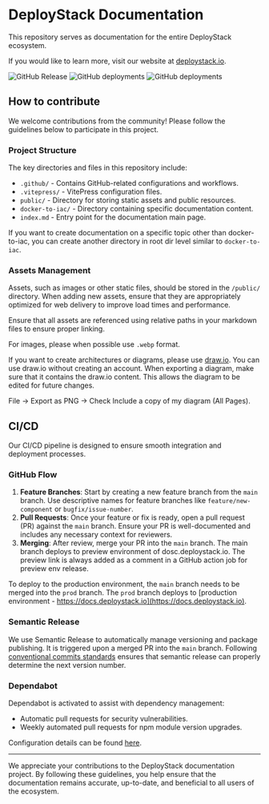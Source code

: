 # DeployStack Documentation

This repository serves as documentation for the entire DeployStack ecosystem.

If you would like to learn more, visit our website at [deploystack.io](https://deploystack.io).

![GitHub Release](https://img.shields.io/github/v/release/deploystackio/documentation)
![GitHub deployments](https://img.shields.io/github/deployments/deploystackio/documentation/docs-deploy-my%20(Preview)?label=Preview%20Deployment)
![GitHub deployments](https://img.shields.io/github/deployments/deploystackio/documentation/docs-deploy-my%20(Production)?label=Prod%20Deployment)

## How to contribute

We welcome contributions from the community! Please follow the guidelines below to participate in this project.

### Project Structure

The key directories and files in this repository include:

- `.github/` - Contains GitHub-related configurations and workflows.
- `.vitepress/` - VitePress configuration files.
- `public/` - Directory for storing static assets and public resources.
- `docker-to-iac/` - Directory containing specific documentation content.
- `index.md` - Entry point for the documentation main page.

If you want to create documentation on a specific topic other than docker-to-iac, you can create another directory in root dir level similar to `docker-to-iac`.

### Assets Management

Assets, such as images or other static files, should be stored in the `/public/` directory. When adding new assets, ensure that they are appropriately optimized for web delivery to improve load times and performance.

Ensure that all assets are referenced using relative paths in your markdown files to ensure proper linking.

For images, please when possible use `.webp` format.

If you want to create architectures or diagrams, please use [draw.io](https://draw.io/). You can use draw.io without creating an account. When exporting a diagram, make sure that it contains the draw.io content. This allows the diagram to be edited for future changes.

File -> Export as PNG -> Check Include a copy of my diagram (All Pages).

## CI/CD

Our CI/CD pipeline is designed to ensure smooth integration and deployment processes.

### GitHub Flow

1. **Feature Branches**: Start by creating a new feature branch from the `main` branch. Use descriptive names for feature branches like `feature/new-component` or `bugfix/issue-number`.
2. **Pull Requests**: Once your feature or fix is ready, open a pull request (PR) against the `main` branch. Ensure your PR is well-documented and includes any necessary context for reviewers.
3. **Merging**: After review, merge your PR into the `main` branch. The main branch deploys to preview environment of dosc.deploystack.io. The preview link is always added as a comment in a GitHub action job for preview env release.

To deploy to the production environment, the `main` branch needs to be merged into the `prod` branch. The `prod` branch deploys to [production environment - https://docs.deploystack.io](https://docs.deploystack.io).

### Semantic Release

We use Semantic Release to automatically manage versioning and package publishing. It is triggered upon a merged PR into the `main` branch. Following [conventional commits standards](https://semantic-release.gitbook.io/semantic-release#commit-message-format) ensures that semantic release can properly determine the next version number.

### Dependabot

Dependabot is activated to assist with dependency management:

- Automatic pull requests for security vulnerabilities.
- Weekly automated pull requests for npm module version upgrades.

Configuration details can be found [here](https://github.com/deploystackio/documentation/blob/main/.github/dependabot.yml).

---

We appreciate your contributions to the DeployStack documentation project. By following these guidelines, you help ensure that the documentation remains accurate, up-to-date, and beneficial to all users of the ecosystem.

